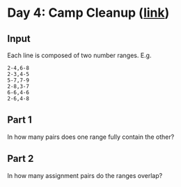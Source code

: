# Day 4: Camp Cleanup ([link](https://adventofcode.com/2022/day/4))

## Input
Each line is composed of two number ranges. E.g.
```
2-4,6-8
2-3,4-5
5-7,7-9
2-8,3-7
6-6,4-6
2-6,4-8
```

## Part 1
In how many pairs does one range fully contain the other?

## Part 2
In how many assignment pairs do the ranges overlap?
